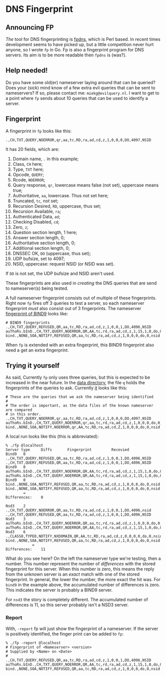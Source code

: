 # DNS Fingerprint

## Announcing FP

*The* tool for DNS fingerprinting is [fpdns](https://github.com/kirei/fpdns), which is Perl based.
In recent times development seems to have picked up, but a little competition never hurt
anyone, so I wrote `fp` in Go. Fp is also a fingerprint program for DNS servers. Its aim is to
be more readable then `fpdns` is (was?).

## Help needed!

Do you have some old(er) nameserver laying around that can be queried? Does your (sick) mind
know of a few extra evil queries that can be sent to nameservers? If so, please contact
me: `miekg@evilquery.nl`. I want to get to a point where `fp` sends about 10 queries that
can be used to identify a server. 

## Fingerprint

A fingerprint in `fp` looks like this:

    .,CH,TXT,QUERY,NOERROR,qr,aa,tc,RD,ra,ad,cd,z,1,0,0,0,DO,4097,NSID

It has 20 fields, which are:

1. Domain name, `.` in this example;
2. Class, `CH` here;
3. Type, `TXT` here;
4. Opcode, `QUERY`;
5. Rcode, `NOERROR`;
6. Query response, `qr`, lowercase means false (not set), uppercase means true;
7. Authoritative, `aa`, lowercase. Thus not set here;
8. Truncated, `tc`, not set;
9. Recursion Desired, `RD`, uppercase, thus set;
9. Recursion Available, `ra`;
9. Authenticated Data, `ad`;
9. Checking Disabled, `cd`;
9. Zero, `z`;
9. Question section length, 1 here;
9. Answer section length, 0;
9. Authoritative section length, 0;
9. Additional section length, 0;
9. DNSSEC OK, `DO` (uppercase, thus set);
9. UDP bufsize, set to 4097;
9. NSID, uppercase: request NSID (or NSID was set).

If `DO` is not set, the UDP bufsize and NSID aren't used.

These fingerprints are also used in *creating* the DNS queries that are send to nameserver(s)
being tested.

A full nameserver fingerprint consists out of multiple of these fingerprints. Right now
`fp` fires off 3 queries to test a server, so each nameserver fingerprint *must* also
consist out of 3 fingerprints. The nameserver [fingerprint of BIND9](https://github.com/miekg/godns/tree/master/examples/fp/data/Bind9)
looks like:

    # BIND9 fingerprints
    .,CH,TXT,QUERY,REFUSED,QR,aa,tc,RD,ra,ad,cd,z,1,0,0,1,DO,4096,NSID
    auThoRs.bInD.,CH,TXT,QUERY,NOERROR,QR,AA,tc,rd,ra,ad,cd,z,1,15,1,0,do,0,nsid
    bind.,NONE,SOA,NOTIFY,REFUSED,QR,aa,tc,RD,ra,ad,cd,z,1,0,0,0,do,0,nsid

When `fp` is extended with an extra fingerprint, this BIND9 fingerprint also need a get an
extra fingerprint.

## Trying it yourself

As said, Currently `fp` only uses three queries, but this is expected to be increased in the
near future. In the [data directory](https://github.com/miekg/godns/tree/master/examples/fp/data), 
the file `q` holds the fingerprints of the queries to ask. Currently
[it](https://github.com/miekg/godns/tree/master/examples/fp/data/q) looks like this:

    # These are the queries that we ask the nameserver being identified
    #
    # The order is important, as the data files of the known nameserver are compared
    # in this order.
    .,CH,TXT,QUERY,NOERROR,qr,aa,tc,RD,ra,ad,cd,z,1,0,0,0,DO,4097,NSID
    auThoRs.bInD.,CH,TXT,QUERY,NOERROR,qr,aa,tc,rd,ra,ad,cd,z,1,0,0,0,do,0,nsid
    bind.,NONE,SOA,NOTIFY,NOERROR,qr,AA,tc,RD,ra,ad,cd,Z,1,0,0,0,do,0,nsid

A local run looks like this (this is abbreviated):

    % ./fp @localhost
    Server type     Diffs       Fingerprint         Recevied
    Bind9   0 .,CH,TXT,QUERY,REFUSED,QR,aa,tc,RD,ra,ad,cd,z,1,0,0,1,DO,4096,NSID .,CH,TXT,QUERY,REFUSED,QR,aa,tc,RD,ra,ad,cd,z,1,0,0,1,DO,4096,NSID
    Bind9   0 auThoRs.bInD.,CH,TXT,QUERY,NOERROR,QR,AA,tc,rd,ra,ad,cd,z,1,15,1,0,do,0,nsid auThoRs.bInD.,CH,TXT,QUERY,NOERROR,QR,AA,tc,rd,ra,ad,cd,z,1,15,1,0,do,0,nsid
    Bind9   0 bind.,NONE,SOA,NOTIFY,REFUSED,QR,aa,tc,RD,ra,ad,cd,z,1,0,0,0,do,0,nsid bind.,NONE,SOA,NOTIFY,REFUSED,QR,aa,tc,RD,ra,ad,cd,z,1,0,0,0,do,0,nsid
            =
    Differences:    0

    Nsd3    2 .,CH,TXT,QUERY,NOERROR,QR,aa,tc,RD,ra,ad,cd,z,1,0,0,1,DO,4096,nsid .,CH,TXT,QUERY,REFUSED,QR,aa,tc,RD,ra,ad,cd,z,1,0,0,1,DO,4096,NSID
    Nsd3    3 auThoRs.bInD.,CH,TXT,QUERY,NOERROR,QR,aa,tc,rd,ra,ad,cd,z,1,0,0,0,do,0,nsid auThoRs.bInD.,CH,TXT,QUERY,NOERROR,QR,AA,tc,rd,ra,ad,cd,z,1,15,1,0,do,0,nsid
    Nsd3    6 .,CLASS0,TYPE0,NOTIFY,NXDOMAIN,QR,AA,tc,RD,ra,ad,cd,z,0,0,0,0,do,0,nsid bind.,NONE,SOA,NOTIFY,REFUSED,QR,aa,tc,RD,ra,ad,cd,z,1,0,0,0,do,0,nsid
                =
    Differences:    11

What do you see here? On the left the nameserver type we're testing, then a number. This number represent the number of *differences* with the
stored fingerprint for this server. When this number is zero, this means the reply from the unknown server is an *exact* match with
one of the stored fingerprint. In general, the lower the number, the more exact the hit was.
For `bind9` in the example above, the accumulated number of differences is zero. This indicates the server is probably a BIND9 server.

For `nsd3` the story is completely different. The accumulated number of differences is 11, so this server probably isn't a NSD3 server.

### Report

With, `-report` fp will just show the fingerprint of a nameserver. If the server is positively identified, the finger
print can be added to `fp`:

    % ./fp -report @localhost
    # Fingerprint of <Nameserver> <version>
    # Supplied by <Name> on <Date>
    #
    .,CH,TXT,QUERY,REFUSED,QR,aa,tc,RD,ra,ad,cd,z,1,0,0,1,DO,4096,NSID
    auThoRs.bInD.,CH,TXT,QUERY,NOERROR,QR,AA,tc,rd,ra,ad,cd,z,1,15,1,0,do,0,nsid
    bind.,NONE,SOA,NOTIFY,REFUSED,QR,aa,tc,RD,ra,ad,cd,z,1,0,0,0,do,0,nsid
